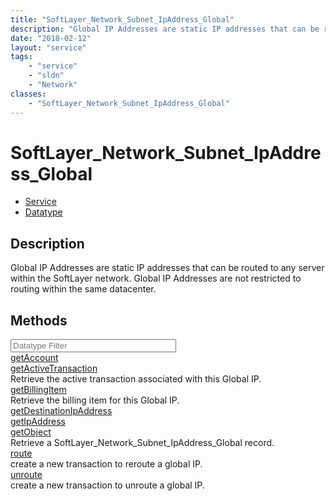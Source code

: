 ```yaml
---
title: "SoftLayer_Network_Subnet_IpAddress_Global"
description: "Global IP Addresses are static IP addresses that can be routed to any server within the SoftLayer network. Global IP Add... "
date: "2018-02-12"
layout: "service"
tags:
    - "service"
    - "sldn"
    - "Network"
classes:
    - "SoftLayer_Network_Subnet_IpAddress_Global"
---
```

# SoftLayer_Network_Subnet_IpAddress_Global
<div id='service-datatype'>
    <ul id='sldn-reference-tabs'>
    <li id='service'> <a href='/reference/services/SoftLayer_Network_Subnet_IpAddress_Global' >Service</a></li>    <li id='datatype'> <a href='/reference/datatypes/SoftLayer_Network_Subnet_IpAddress_Global' >Datatype</a></li>
    </ul>
</div>

## Description
Global IP Addresses are static IP addresses that can be routed to any server within the SoftLayer network. Global IP Addresses are not restricted to routing within the same datacenter. 
        
        
<div id="properties" class="content">
    <h2>Methods</h2>
    <div class="view-filters">
        <div class="clearfix">
            <div class="search-input-box">
                <input placeholder="Datatype Filter" onkeyup="titleSearch(inputId='edit-combine', divId='method-div', elementClass='method-row')" 
                    type="text" id="edit-combine" value="" size="30" maxlength="128" class="form-text">
            </div>
        </div>
    </div>
    <div id="method-div">
            <div class="method-row">
                        <span class='view-field-title'><a href='/reference/services/SoftLayer_Network_Subnet_IpAddress_Global/getAccount'> getAccount</a> </span>
            <div class='views-field-body'></div>
        </div>
            <div class="method-row">
                        <span class='view-field-title'><a href='/reference/services/SoftLayer_Network_Subnet_IpAddress_Global/getActiveTransaction'> getActiveTransaction</a> </span>
            <div class='views-field-body'>Retrieve the active transaction associated with this Global IP.</div>
        </div>
            <div class="method-row">
                        <span class='view-field-title'><a href='/reference/services/SoftLayer_Network_Subnet_IpAddress_Global/getBillingItem'> getBillingItem</a> </span>
            <div class='views-field-body'>Retrieve the billing item for this Global IP.</div>
        </div>
            <div class="method-row">
                        <span class='view-field-title'><a href='/reference/services/SoftLayer_Network_Subnet_IpAddress_Global/getDestinationIpAddress'> getDestinationIpAddress</a> </span>
            <div class='views-field-body'></div>
        </div>
            <div class="method-row">
                        <span class='view-field-title'><a href='/reference/services/SoftLayer_Network_Subnet_IpAddress_Global/getIpAddress'> getIpAddress</a> </span>
            <div class='views-field-body'></div>
        </div>
            <div class="method-row">
                        <span class='view-field-title'><a href='/reference/services/SoftLayer_Network_Subnet_IpAddress_Global/getObject'> getObject</a> </span>
            <div class='views-field-body'>Retrieve a SoftLayer_Network_Subnet_IpAddress_Global record.</div>
        </div>
            <div class="method-row">
                        <span class='view-field-title'><a href='/reference/services/SoftLayer_Network_Subnet_IpAddress_Global/route'> route</a> </span>
            <div class='views-field-body'>create a new transaction to reroute a global IP.</div>
        </div>
            <div class="method-row">
                        <span class='view-field-title'><a href='/reference/services/SoftLayer_Network_Subnet_IpAddress_Global/unroute'> unroute</a> </span>
            <div class='views-field-body'>create a new transaction to unroute a global IP.</div>
        </div>
        </div>
</div>

